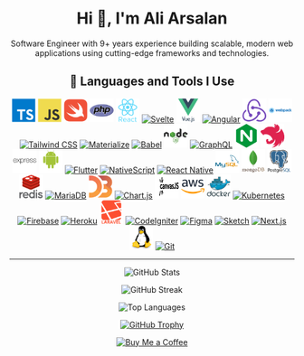 <h1 align="center">Hi 👋, I'm Ali Arsalan</h1>
<p align="center">Software Engineer with 9+ years experience building scalable, modern web applications using cutting-edge frameworks and technologies.</p>

<h2 align="center">🚀 Languages and Tools I Use</h2>
<p align="center">
  <a href="https://www.typescriptlang.org/" target="_blank" rel="noopener"><img src="https://raw.githubusercontent.com/devicons/devicon/master/icons/typescript/typescript-original.svg" alt="TypeScript" width="42" height="42" /></a>
  <a href="https://developer.mozilla.org/en-US/docs/Web/JavaScript" target="_blank" rel="noopener"><img src="https://raw.githubusercontent.com/devicons/devicon/master/icons/javascript/javascript-original.svg" alt="JavaScript" width="42" height="42" /></a>
  <a href="https://swift.org/" target="_blank" rel="noopener"><img src="https://raw.githubusercontent.com/devicons/devicon/master/icons/swift/swift-original.svg" alt="Swift" width="42" height="42" /></a>
  <a href="https://www.php.net/" target="_blank" rel="noopener"><img src="https://raw.githubusercontent.com/devicons/devicon/master/icons/php/php-original.svg" alt="PHP" width="42" height="42" /></a>
  <a href="https://reactjs.org/" target="_blank" rel="noopener"><img src="https://raw.githubusercontent.com/devicons/devicon/master/icons/react/react-original-wordmark.svg" alt="React" width="42" height="42" /></a>
  <a href="https://svelte.dev/" target="_blank" rel="noopener"><img src="https://upload.wikimedia.org/wikipedia/commons/1/1b/Svelte_Logo.svg" alt="Svelte" width="42" height="42" /></a>
  <a href="https://vuejs.org/" target="_blank" rel="noopener"><img src="https://raw.githubusercontent.com/devicons/devicon/master/icons/vuejs/vuejs-original-wordmark.svg" alt="Vue.js" width="42" height="42" /></a>
  <a href="https://angular.io/" target="_blank" rel="noopener"><img src="https://angular.io/assets/images/logos/angular/angular.svg" alt="Angular" width="42" height="42" /></a>
  <a href="https://redux.js.org/" target="_blank" rel="noopener"><img src="https://raw.githubusercontent.com/devicons/devicon/master/icons/redux/redux-original.svg" alt="Redux" width="42" height="42" /></a>
  <a href="https://webpack.js.org/" target="_blank" rel="noopener"><img src="https://raw.githubusercontent.com/devicons/devicon/d00d0969292a6569d45b06d3f350f463a0107b0d/icons/webpack/webpack-original-wordmark.svg" alt="Webpack" width="42" height="42" /></a>
  <a href="https://tailwindcss.com/" target="_blank" rel="noopener"><img src="https://www.vectorlogo.zone/logos/tailwindcss/tailwindcss-icon.svg" alt="Tailwind CSS" width="42" height="42" /></a>
  <a href="https://materializecss.com/" target="_blank" rel="noopener"><img src="https://raw.githubusercontent.com/prplx/svg-logos/5585531d45d294869c4eaab4d7cf2e9c167710a9/svg/materialize.svg" alt="Materialize" width="42" height="42" /></a>
  <a href="https://babeljs.io/" target="_blank" rel="noopener"><img src="https://www.vectorlogo.zone/logos/babeljs/babeljs-icon.svg" alt="Babel" width="42" height="42" /></a>
  <a href="https://nodejs.org/" target="_blank" rel="noopener"><img src="https://raw.githubusercontent.com/devicons/devicon/master/icons/nodejs/nodejs-original-wordmark.svg" alt="Node.js" width="42" height="42" /></a>
  <a href="https://graphql.org/" target="_blank" rel="noopener"><img src="https://www.vectorlogo.zone/logos/graphql/graphql-icon.svg" alt="GraphQL" width="42" height="42" /></a>
  <a href="https://nginx.org/" target="_blank" rel="noopener"><img src="https://raw.githubusercontent.com/devicons/devicon/master/icons/nginx/nginx-original.svg" alt="Nginx" width="42" height="42" /></a>
  <a href="https://nestjs.com/" target="_blank" rel="noopener"><img src="https://raw.githubusercontent.com/devicons/devicon/master/icons/nestjs/nestjs-plain.svg" alt="NestJS" width="42" height="42" /></a>
  <a href="https://expressjs.com/" target="_blank" rel="noopener"><img src="https://raw.githubusercontent.com/devicons/devicon/master/icons/express/express-original-wordmark.svg" alt="Express" width="42" height="42" /></a>
  <a href="https://developer.android.com/" target="_blank" rel="noopener"><img src="https://raw.githubusercontent.com/devicons/devicon/master/icons/android/android-original-wordmark.svg" alt="Android" width="42" height="42" /></a>
  <a href="https://flutter.dev/" target="_blank" rel="noopener"><img src="https://www.vectorlogo.zone/logos/flutterio/flutterio-icon.svg" alt="Flutter" width="42" height="42" /></a>
  <a href="https://nativescript.org/" target="_blank" rel="noopener"><img src="https://raw.githubusercontent.com/detain/svg-logos/780f25886640cef088af994181646db2f6b1a3f8/svg/nativescript.svg" alt="NativeScript" width="42" height="42" /></a>
  <a href="https://reactnative.dev/" target="_blank" rel="noopener"><img src="https://reactnative.dev/img/header_logo.svg" alt="React Native" width="42" height="42" /></a>
  <a href="https://www.mysql.com/" target="_blank" rel="noopener"><img src="https://raw.githubusercontent.com/devicons/devicon/master/icons/mysql/mysql-original-wordmark.svg" alt="MySQL" width="42" height="42" /></a>
  <a href="https://www.mongodb.com/" target="_blank" rel="noopener"><img src="https://raw.githubusercontent.com/devicons/devicon/master/icons/mongodb/mongodb-original-wordmark.svg" alt="MongoDB" width="42" height="42" /></a>
  <a href="https://www.postgresql.org/" target="_blank" rel="noopener"><img src="https://raw.githubusercontent.com/devicons/devicon/master/icons/postgresql/postgresql-original-wordmark.svg" alt="PostgreSQL" width="42" height="42" /></a>
  <a href="https://redis.io/" target="_blank" rel="noopener"><img src="https://raw.githubusercontent.com/devicons/devicon/master/icons/redis/redis-original-wordmark.svg" alt="Redis" width="42" height="42" /></a>
  <a href="https://mariadb.org/" target="_blank" rel="noopener"><img src="https://www.vectorlogo.zone/logos/mariadb/mariadb-icon.svg" alt="MariaDB" width="42" height="42" /></a>
  <a href="https://d3js.org/" target="_blank" rel="noopener"><img src="https://raw.githubusercontent.com/devicons/devicon/master/icons/d3js/d3js-original.svg" alt="D3.js" width="42" height="42" /></a>
  <a href="https://www.chartjs.org/" target="_blank" rel="noopener"><img src="https://www.chartjs.org/media/logo-title.svg" alt="Chart.js" width="42" height="42" /></a>
  <a href="https://canvasjs.com/" target="_blank" rel="noopener"><img src="https://raw.githubusercontent.com/Hardik0307/Hardik0307/master/assets/canvasjs-charts.svg" alt="CanvasJS" width="42" height="42" /></a>
  <a href="https://aws.amazon.com/" target="_blank" rel="noopener"><img src="https://raw.githubusercontent.com/devicons/devicon/master/icons/amazonwebservices/amazonwebservices-original-wordmark.svg" alt="AWS" width="42" height="42" /></a>
  <a href="https://www.docker.com/" target="_blank" rel="noopener"><img src="https://raw.githubusercontent.com/devicons/devicon/master/icons/docker/docker-original-wordmark.svg" alt="Docker" width="42" height="42" /></a>
  <a href="https://kubernetes.io/" target="_blank" rel="noopener"><img src="https://www.vectorlogo.zone/logos/kubernetes/kubernetes-icon.svg" alt="Kubernetes" width="42" height="42" /></a>
  <a href="https://firebase.google.com/" target="_blank" rel="noopener"><img src="https://www.vectorlogo.zone/logos/firebase/firebase-icon.svg" alt="Firebase" width="42" height="42" /></a>
  <a href="https://www.heroku.com/" target="_blank" rel="noopener"><img src="https://www.vectorlogo.zone/logos/heroku/heroku-icon.svg" alt="Heroku" width="42" height="42" /></a>
  <a href="https://laravel.com/" target="_blank" rel="noopener"><img src="https://raw.githubusercontent.com/devicons/devicon/master/icons/laravel/laravel-plain-wordmark.svg" alt="Laravel" width="42" height="42" /></a>
  <a href="https://codeigniter.com/" target="_blank" rel="noopener"><img src="https://cdn.worldvectorlogo.com/logos/codeigniter.svg" alt="CodeIgniter" width="42" height="42" /></a>
  <a href="https://www.figma.com/" target="_blank" rel="noopener"><img src="https://www.vectorlogo.zone/logos/figma/figma-icon.svg" alt="Figma" width="42" height="42" /></a>
  <a href="https://www.sketch.com/" target="_blank" rel="noopener"><img src="https://www.vectorlogo.zone/logos/sketchapp/sketchapp-icon.svg" alt="Sketch" width="42" height="42" /></a>
  <a href="https://nextjs.org/" target="_blank" rel="noopener"><img src="https://cdn.worldvectorlogo.com/logos/nextjs-2.svg" alt="Next.js" width="42" height="42" /></a>
  <a href="https://www.linux.org/" target="_blank" rel="noopener"><img src="https://raw.githubusercontent.com/devicons/devicon/master/icons/linux/linux-original.svg" alt="Linux" width="42" height="42" /></a>
  <a href="https://git-scm.com/" target="_blank" rel="noopener"><img src="https://www.vectorlogo.zone/logos/git-scm/git-scm-icon.svg" alt="Git" width="42" height="42" /></a>
</p>

---

<p align="center">
  <img src="https://github-readme-stats.vercel.app/api?username=aliarsalan177&show_icons=true&locale=en" alt="GitHub Stats" />
</p>

<p align="center">
  <img src="https://github-readme-streak-stats.herokuapp.com/?user=aliarsalan177" alt="GitHub Streak" />
</p>

<p align="center">
  <img src="https://github-readme-stats.vercel.app/api/top-langs?username=aliarsalan177&show_icons=true&locale=en&layout=compact" alt="Top Languages" />
</p>

<p align="center">
  <a href="https://github.com/ryo-ma/github-profile-trophy" target="_blank" rel="noopener">
    <img src="https://github-profile-trophy.vercel.app/?username=aliarsalan177" alt="GitHub Trophy" />
  </a>
</p>

<p align="center">
  <a href="https://coff.ee/aliarsalan177" target="_blank" rel="noopener">
    <img src="https://img.shields.io/badge/☕-Buy%20me%20a%20coffee-yellow?style=for-the-badge" alt="Buy Me a Coffee" />
  </a>
</p>
